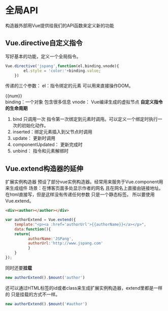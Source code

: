 # 全局API
构造器外部用Vue提供给我们的API函数来定义新的功能
## Vue.directive自定义指令
写好基本的功能，定义一个全局指令。
```js
Vue.directive('jspang',function(el,binding,vnode){
        el.style = 'color:'+binding.value;
    })
```
传递的三个参数：
el：指令绑定的元素 可以用来直接操作DOM。<div v-jspang="color" id="demo">{{num}}</div>
binding：一个对象 包含很多信息
vnode： Vue编译生成的虚拟节点
**自定义指令的生命周期**
1. bind 只调用一次 指令第一次绑定到元素时调用。可以定义一个绑定时执行一次的初始化动作。
2. inserted：绑定元素插入到父节点时调用
3. update： 更新时调用 
4. componentUpdated： 更新完成时
5. unbind： 指令和元素解绑时

## Vue.extend构造器的延伸
扩展实例构造器 预设了部分vue实例构造器。经常用来服务于Vue.component用来生成组件 
场景：在博客页面多处显示作者的网名 且在网名上直接由链接地址。
在html直接写<author></author>，但是这样没有传递任何参数 只是一个静态标签。
所以要使用Vue.extend。
```html
<div><author></author></div>
```
```js
var authorExtend = Vue.extend({
    template:"<p><a :href='authorUrl'>{{authorName}}</a></p>",
    data:function(){
    return{
          authorName:'JSPang',
          authorUrl:'http://www.jspang.com'
          }
    }
});
```
同时还要**挂载**
```js
new authorExtend().$mount('author')
```
还可以通过HTML标签的id或者class来生成扩展实例构造器，extend里都是一样的 只是挂载的方式不一样。
```js
new authorExtend().$mount('#author')
```


